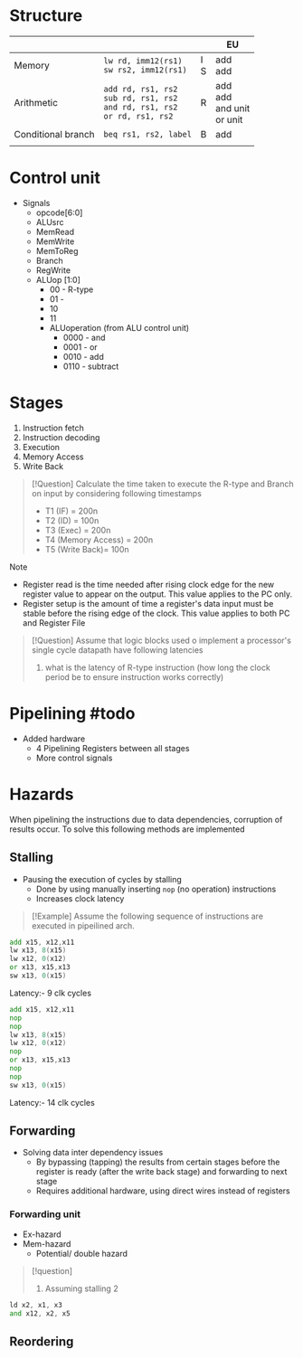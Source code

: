 # Structure

|                    |                                                                                        |         | EU                                      |
| ------------------ | -------------------------------------------------------------------------------------- | ------- | --------------------------------------- |
| Memory             | `lw rd, imm12(rs1)` <br> `sw rs2, imm12(rs1)`                                          | I <br>S | add <br>add                             |
| Arithmetic         | `add rd, rs1, rs2` <br>`sub rd, rs1, rs2` <br>`and rd, rs1, rs2` <br>`or rd, rs1, rs2` | R       | add <br> add <br> and unit <br> or unit |
| Conditional branch | `beq rs1, rs2, label`                                                                  | B       | add                                     |
|                    |                                                                                        |         |                                         |
# Control unit
- Signals
	- opcode[6:0]
	- ALUsrc
	- MemRead
	- MemWrite
	- MemToReg
	- Branch
	- RegWrite
	- ALUop [1:0]
		- 00 - R-type 
		- 01 - 
		- 10
		- 11
		- ALUoperation (from ALU control unit)
			- 0000 - and
			- 0001 - or
			- 0010 - add
			- 0110 - subtract

# Stages
1) Instruction fetch
2) Instruction decoding
3) Execution
4) Memory Access
5) Write Back

> [!Question]
>Calculate the time taken to execute the R-type and Branch on input by considering following timestamps
>- T1 (IF) = 200n 
>- T2 (ID) = 100n
>- T3 (Exec) = 200n
>- T4 (Memory Access) = 200n
>- T5 (Write Back)= 100n

> [!note]
> - Register read is the time needed after rising clock edge for the new register value to appear on the output. This value applies to the PC only.
> - Register setup is the amount of time a register's data input must be stable before the rising edge of the clock. This value applies to both PC and Register File

> [!Question]
> Assume that logic blocks used o implement a processor's single cycle datapath have following latencies
> 
> 1) what is the latency of R-type instruction (how long the clock period be to ensure instruction works correctly)


# Pipelining #todo 
- Added hardware
	- 4 Pipelining Registers between all stages
	- More control signals
# Hazards
When pipelining the instructions due to data dependencies, corruption of results occur. To solve this following methods are implemented
## Stalling 
- Pausing the execution of cycles by stalling
	- Done by using manually inserting `nop` (no operation) instructions
	- Increases clock latency

> [!Example]
> Assume the following sequence of instructions are executed in pipeilined arch. 
> 
> 
```asm
add x15, x12,x11
lw x13, 8(x15)
lw x12, 0(x12)
or x13, x15,x13
sw x13, 0(x15)
```
Latency:- 9 clk cycles
```asm
add x15, x12,x11
nop
nop
lw x13, 8(x15)
lw x12, 0(x12)
nop
or x13, x15,x13
nop
nop
sw x13, 0(x15)
```
Latency:- 14 clk cycles

## Forwarding 
-  Solving data inter dependency issues
	- By bypassing (tapping) the results from certain stages before the register is ready (after the write back stage) and forwarding to next stage
	- Requires additional hardware, using direct wires instead of registers 
### Forwarding unit
- Ex-hazard
- Mem-hazard
	- Potential/ double hazard

> [!question]
> 1. Assuming stalling 2
```asm
ld x2, x1, x3
and x12, x2, x5
```
## Reordering